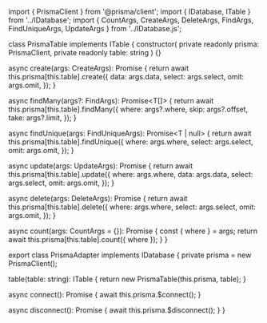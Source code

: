 import { PrismaClient } from '@prisma/client';
import { IDatabase, ITable } from '../IDatabase';
import { CountArgs, CreateArgs, DeleteArgs, FindArgs, FindUniqueArgs, UpdateArgs } from '../IDatabase.js';

class PrismaTable<T> implements ITable<T> {
constructor(
private readonly prisma: PrismaClient,
private readonly table: string
) {}

async create(args: CreateArgs<T>): Promise<T> {
return await this.prisma[this.table].create<T>({
data: args.data,
select: args.select,
omit: args.omit,
});
}

async findMany(args?: FindArgs<T>): Promise<T[]> {
return await this.prisma[this.table].findMany({
where: args?.where,
skip: args?.offset,
take: args?.limit,
});
}

async findUnique(args: FindUniqueArgs<T>): Promise<T | null> {
return await this.prisma[this.table].findUnique({
where: args.where,
select: args.select,
omit: args.omit,
});
}

async update(args: UpdateArgs<T>): Promise<T> {
return await this.prisma[this.table].update({
where: args.where,
data: args.data,
select: args.select,
omit: args.omit,
});
}

async delete(args: DeleteArgs<T>): Promise<T> {
return await this.prisma[this.table].delete({
where: args.where,
select: args.select,
omit: args.omit,
});
}

async count(args: CountArgs<T> = {}): Promise<number> {
const { where } = args;
return await this.prisma[this.table].count({ where });
}
}

export class PrismaAdapter implements IDatabase {
private prisma = new PrismaClient();

table<T>(table: string): ITable<T> {
return new PrismaTable<T>(this.prisma, table);
}

async connect(): Promise<void> {
await this.prisma.$connect();
}

async disconnect(): Promise<void> {
await this.prisma.$disconnect();
}
}
